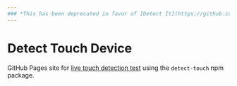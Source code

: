 ```yaml
---
### *This has been deprecated in favor of [Detect It](https://github.com/rafgraph/detect-it)*
---
```


# Detect Touch Device

GitHub Pages site for [live touch detection test][liveTest] using the `detect-touch` npm package.

[liveTest]: https://detect-touch.rafgraph.dev
